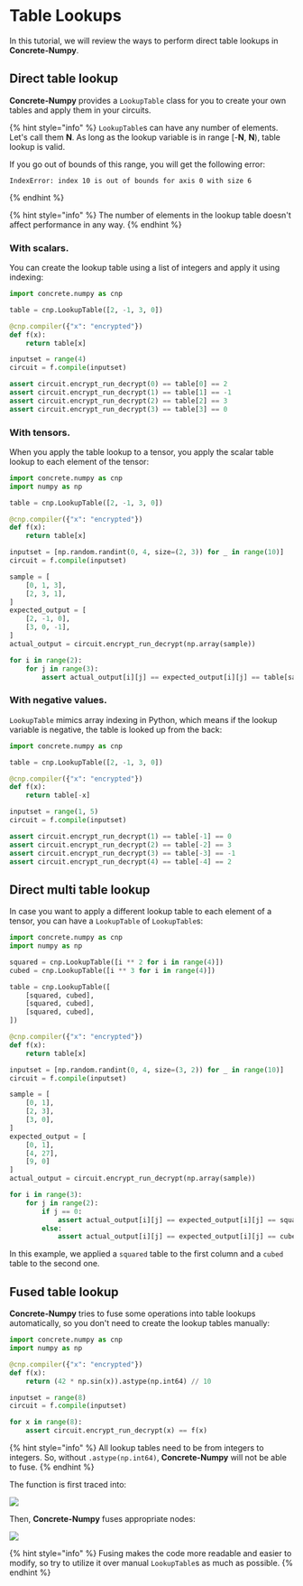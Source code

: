 # Table Lookups

In this tutorial, we will review the ways to perform direct table lookups in **Concrete-Numpy**.

## Direct table lookup

**Concrete-Numpy** provides a `LookupTable` class for you to create your own tables and apply them in your circuits.

{% hint style="info" %}
`LookupTable`s can have any number of elements. Let's call them **N**. As long as the lookup variable is in range \[-**N**, **N**), table lookup is valid.

If you go out of bounds of this range, you will get the following error:

```
IndexError: index 10 is out of bounds for axis 0 with size 6
```
{% endhint %}

{% hint style="info" %}
The number of elements in the lookup table doesn't affect performance in any way.
{% endhint %}

### With scalars.

You can create the lookup table using a list of integers and apply it using indexing:

```python
import concrete.numpy as cnp

table = cnp.LookupTable([2, -1, 3, 0])

@cnp.compiler({"x": "encrypted"})
def f(x):
    return table[x]

inputset = range(4)
circuit = f.compile(inputset)

assert circuit.encrypt_run_decrypt(0) == table[0] == 2
assert circuit.encrypt_run_decrypt(1) == table[1] == -1
assert circuit.encrypt_run_decrypt(2) == table[2] == 3
assert circuit.encrypt_run_decrypt(3) == table[3] == 0
```

### With tensors.

When you apply the table lookup to a tensor, you apply the scalar table lookup to each element of the tensor:

```python
import concrete.numpy as cnp
import numpy as np

table = cnp.LookupTable([2, -1, 3, 0])

@cnp.compiler({"x": "encrypted"})
def f(x):
    return table[x]

inputset = [np.random.randint(0, 4, size=(2, 3)) for _ in range(10)]
circuit = f.compile(inputset)

sample = [
    [0, 1, 3],
    [2, 3, 1],
]
expected_output = [
    [2, -1, 0],
    [3, 0, -1],
]
actual_output = circuit.encrypt_run_decrypt(np.array(sample))

for i in range(2):
    for j in range(3):
        assert actual_output[i][j] == expected_output[i][j] == table[sample[i][j]]
```

### With negative values.

`LookupTable` mimics array indexing in Python, which means if the lookup variable is negative, the table is looked up from the back:

```python
import concrete.numpy as cnp

table = cnp.LookupTable([2, -1, 3, 0])

@cnp.compiler({"x": "encrypted"})
def f(x):
    return table[-x]

inputset = range(1, 5)
circuit = f.compile(inputset)

assert circuit.encrypt_run_decrypt(1) == table[-1] == 0
assert circuit.encrypt_run_decrypt(2) == table[-2] == 3
assert circuit.encrypt_run_decrypt(3) == table[-3] == -1
assert circuit.encrypt_run_decrypt(4) == table[-4] == 2
```

## Direct multi table lookup

In case you want to apply a different lookup table to each element of a tensor, you can have a `LookupTable` of `LookupTable`s:

```python
import concrete.numpy as cnp
import numpy as np

squared = cnp.LookupTable([i ** 2 for i in range(4)])
cubed = cnp.LookupTable([i ** 3 for i in range(4)])

table = cnp.LookupTable([
    [squared, cubed],
    [squared, cubed],
    [squared, cubed],
])

@cnp.compiler({"x": "encrypted"})
def f(x):
    return table[x]

inputset = [np.random.randint(0, 4, size=(3, 2)) for _ in range(10)]
circuit = f.compile(inputset)

sample = [
    [0, 1],
    [2, 3],
    [3, 0],
]
expected_output = [
    [0, 1],
    [4, 27],
    [9, 0]
]
actual_output = circuit.encrypt_run_decrypt(np.array(sample))

for i in range(3):
    for j in range(2):
        if j == 0:
            assert actual_output[i][j] == expected_output[i][j] == squared[sample[i][j]]
        else:
            assert actual_output[i][j] == expected_output[i][j] == cubed[sample[i][j]]
```

In this example, we applied a `squared` table to the first column and a `cubed` table to the second one.

## Fused table lookup

**Concrete-Numpy** tries to fuse some operations into table lookups automatically, so you don't need to create the lookup tables manually:

```python
import concrete.numpy as cnp
import numpy as np

@cnp.compiler({"x": "encrypted"})
def f(x):
    return (42 * np.sin(x)).astype(np.int64) // 10

inputset = range(8)
circuit = f.compile(inputset)

for x in range(8):
    assert circuit.encrypt_run_decrypt(x) == f(x)
```

{% hint style="info" %}
All lookup tables need to be from integers to integers. So, without `.astype(np.int64)`, **Concrete-Numpy** will not be able to fuse.
{% endhint %}

The function is first traced into:

![](../\_static/tutorials/table-lookup/1.initial.graph.png)

Then, **Concrete-Numpy** fuses appropriate nodes:

![](../\_static/tutorials/table-lookup/3.final.graph.png)

{% hint style="info" %}
Fusing makes the code more readable and easier to modify, so try to utilize it over manual `LookupTable`s as much as possible.
{% endhint %}
